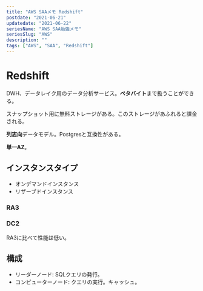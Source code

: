 ```yaml
---
title: "AWS SAAメモ Redshift"
postdate: "2021-06-21"
updatedate: "2021-06-22"
seriesName: "AWS SAA勉強メモ"
seriesSlug: "AWS"
description: ""
tags: ["AWS", "SAA", "Redshift"]
---
```


# Redshift

DWH、データレイク用のデータ分析サービス。**ペタバイト**まで扱うことができる。

スナップショット用に無料ストレージがある。このストレージがあふれると課金される。

**列志向**データモデル。Postgresと互換性がある。

**単一AZ**。

## インスタンスタイプ

- オンデマンドインスタンス
- リザーブドインスタンス

### RA3

### DC2

RA3に比べて性能は低い。

## 構成

- リーダーノード: SQLクエリの発行。
- コンピューターノード: クエリの実行。キャッシュ。
